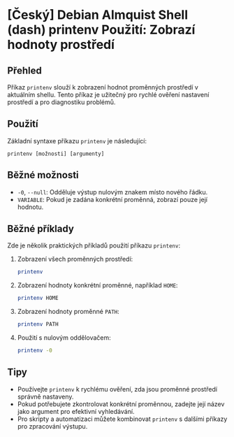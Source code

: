 # [Český] Debian Almquist Shell (dash) printenv Použití: Zobrazí hodnoty prostředí

## Přehled
Příkaz `printenv` slouží k zobrazení hodnot proměnných prostředí v aktuálním shellu. Tento příkaz je užitečný pro rychlé ověření nastavení prostředí a pro diagnostiku problémů.

## Použití
Základní syntaxe příkazu `printenv` je následující:

```
printenv [možnosti] [argumenty]
```

## Běžné možnosti
- `-0`, `--null`: Odděluje výstup nulovým znakem místo nového řádku.
- `VARIABLE`: Pokud je zadána konkrétní proměnná, zobrazí pouze její hodnotu.

## Běžné příklady
Zde je několik praktických příkladů použití příkazu `printenv`:

1. Zobrazení všech proměnných prostředí:
   ```sh
   printenv
   ```

2. Zobrazení hodnoty konkrétní proměnné, například `HOME`:
   ```sh
   printenv HOME
   ```

3. Zobrazení hodnoty proměnné `PATH`:
   ```sh
   printenv PATH
   ```

4. Použití s nulovým oddělovačem:
   ```sh
   printenv -0
   ```

## Tipy
- Používejte `printenv` k rychlému ověření, zda jsou proměnné prostředí správně nastaveny.
- Pokud potřebujete zkontrolovat konkrétní proměnnou, zadejte její název jako argument pro efektivní vyhledávání.
- Pro skripty a automatizaci můžete kombinovat `printenv` s dalšími příkazy pro zpracování výstupu.